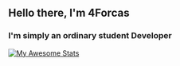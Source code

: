 ## Hello there, I'm 4Forcas

### I'm simply an ordinary student Developer

[![My Awesome Stats](https://awesome-github-stats.azurewebsites.net/user-stats/4forcas?cardType=github&theme=github-dark)](https://git.io/awesome-stats-card)
